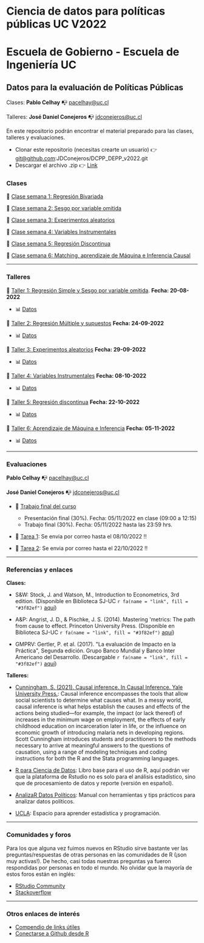 # Ciencia de datos para políticas públicas UC V2022
# Escuela de Gobierno - Escuela de Ingeniería UC

## Datos para la evaluación de Políticas Públicas 

Clases: **Pablo Celhay** :mailbox_with_no_mail: pacelhay@uc.cl

Talleres: **José Daniel Conejeros** :mailbox_with_no_mail: jdconejeros@uc.cl

En este repositorio podrán encontrar el material preparado para las clases, talleres y evaluaciones.  

- Clonar este repositorio (necesitas crearte un usuario) :point_right: git@github.com:JDConejeros/DCPP_DEPP_v2022.git
- Descargar el archivo .zip :point_right: [Link](https://github.com/JDConejeros/DCPP_DEPP_v2022/archive/refs/heads/main.zip)

### Clases 

:file_folder: [Clase semana 1: Regresión Bivariada](https://github.com/JDConejeros/DCPP_DEPP_v2022/tree/main/Clases/Semana1) 

:file_folder: [Clase semana 2: Sesgo por variable omitida](https://github.com/JDConejeros/DCPP_DEPP_v2022/tree/main/Clases/Semana2)

:file_folder: [Clase semana 3: Experimentos aleatorios](https://github.com/JDConejeros/DCPP_DEPP_v2022/tree/main/Clases/Semana3)

:file_folder: [Clase semana 4: Variables Instrumentales](https://github.com/JDConejeros/DCPP_DEPP_v2022/tree/main/Clases/Semana4)

:file_folder: [Clase semana 5: Regresión Discontinua](https://github.com/JDConejeros/DCPP_DEPP_v2022/tree/main/Clases/Semana5)

:file_folder: [Clase semana 6: Matching, aprendizaje de Máquina e Inferencia Causal](https://github.com/JDConejeros/DCPP_DEPP_v2022/tree/main/Clases/Semana6)

---

### Talleres

:pushpin:	[Taller 1: Regresión Simple y Sesgo por variable omitida](https://github.com/JDConejeros/DCPP_DEPP_v2022/tree/main/Talleres/Taller_1_RegSimple). **Fecha: 20-08-2022**

- :bar_chart: [Datos](https://www.dropbox.com/sh/vzthiacogqxdbs1/AAAf0w9wy6_bdoat39qi6dFpa?dl=0)

:pushpin:	[Taller 2: Regresión Múltiple y supuestos](https://github.com/JDConejeros/DCPP_DEPP_v2022/tree/main/Talleres/Taller_2_RegMulti) **Fecha: 24-09-2022**

- :bar_chart: [Datos](https://www.dropbox.com/sh/74ejjqjlgtps1oo/AADjr_ljnwrqpFhH-bk5BwXIa?dl=0)

:pushpin:	[Taller 3: Experimentos aleatorios](https://github.com/JDConejeros/DCPP_DEPP_v2022/tree/main/Talleres/Taller_3_RE) **Fecha: 29-09-2022**

- :bar_chart: [Datos](https://www.dropbox.com/sh/lqwddzjedt1z84z/AADF7N0ImN86nMfHdpb4gL-za?dl=0)

:pushpin:	[Taller 4: Variables Instrumentales]() **Fecha: 08-10-2022**

- :bar_chart: [Datos]()

:pushpin:	[Taller 5: Regresión discontinua]() **Fecha: 22-10-2022**

- :bar_chart: [Datos]()

:pushpin:	[Taller 6: Aprendizaje de Máquina e Inferencia]() **Fecha: 05-11-2022**

- :bar_chart: [Datos]()

---

### Evaluaciones

**Pablo Celhay** :mailbox_with_no_mail: pacelhay@uc.cl

**José Daniel Conejeros** :mailbox_with_no_mail: jdconejeros@uc.cl

- :memo: [Trabajo final del curso](https://github.com/JDConejeros/DCPP_DEPP_v2022/tree/main/Trabajo)

  + Presentación final (30%). Fecha: 05/11/2022 en clase (09:00 a 12:15)
  + Trabajo final (30%). Fecha: 05/11/2022 hasta las 23:59 hrs.

- :pushpin: [Tarea 1](https://github.com/JDConejeros/DCPP_DEPP_v2022/tree/main/Tareas/Tarea1): Se envia por correo hasta el 08/10/2022 :bangbang:

- :pushpin: [Tarea 2](https://github.com/JDConejeros/DCPP_DEPP_v2022/tree/main/Tareas/Tarea2): Se envia por correo hasta el 22/10/2022 :bangbang:

---

### Referencias y enlaces 

**Clases:**

- S&W: Stock, J. and Watson, M., Introduction to Econometrics, 3rd edition. (Disponible en Biblioteca SJ-UC `r fa(name = "link", fill = "#3f82ef")` [aquí](https://buscador.bibliotecas.uc.cl/permalink/56PUC_INST/1ujae15/alma990006269720203396))                     

- A&P: Angrist, J. D., & Pischke, J. S. (2014). Mastering 'metrics: The path from cause to effect. Princeton University Press. (Disponible en Biblioteca SJ-UC `r fa(name = "link", fill = "#3f82ef")` [aquí](https://buscador.bibliotecas.uc.cl/permalink/56PUC_INST/bf8vpj/alma990006566900203396))

- GMPRV: Gertler, P. et al. (2017). "La evaluación de Impacto en la Práctica", Segunda edición. Grupo Banco Mundial y Banco Inter Americano del Desarrollo. (Descargable `r fa(name = "link", fill = "#3f82ef")` [aquí](https://publications.iadb.org/es/la-evaluacion-de-impacto-en-la-practica-segunda-edicion))

**Talleres:**

- [Cunningham, S. (2021). Causal inference. In Causal Inference. Yale University Press.](https://mixtape.scunning.com/): Causal inference encompasses the tools that allow social scientists to determine what causes what. In a messy world, causal inference is what helps establish the causes and effects of the actions being studied—for example, the impact (or lack thereof) of increases in the minimum wage on employment, the effects of early childhood education on incarceration later in life, or the influence on economic growth of introducing malaria nets in developing regions. Scott Cunningham introduces students and practitioners to the methods necessary to arrive at meaningful answers to the questions of causation, using a range of modeling techniques and coding instructions for both the R and the Stata programming languages.

- [R para Ciencia de Datos](https://es.r4ds.hadley.nz/): Libro base para el uso de R, aquí podrán ver que la plataforma de Rstudio no es solo para el análisis estadístico, sino que de procesamiento de datos y reporte (versión en español).

- [AnalizaR Datos Políticos](https://arcruz0.github.io/libroadp/index.html): Manual con herramientas y tips prácticos para analizar datos políticos.

- [UCLA](https://stats.oarc.ucla.edu/r/): Espacio para aprender estadística y programación.

---

### Comunidades y foros

Para los que alguna vez fuimos nuevos en RStudio sirve bastante ver las preguntas/respuestas de otras personas en las comunidades de R (¡son muy activas!). De hecho, casi todas nuestras preguntas ya fueron respondidas por personas en todo el mundo. No olvidar que la mayoría de estos foros están en inglés:

+ [RStudio Community](https://community.rstudio.com/)
+ [Stackoverflow](https://stackoverflow.com/questions/tagged/r)

---

### Otros enlaces de interés

+ [Compendio de links útiles](https://www.lecy.info/r-for-public-policy)
+ [Conectarse a Github desde R](https://happygitwithr.com/rstudio-git-github.html#clone-the-new-github-repository-to-your-computer-via-rstudio)